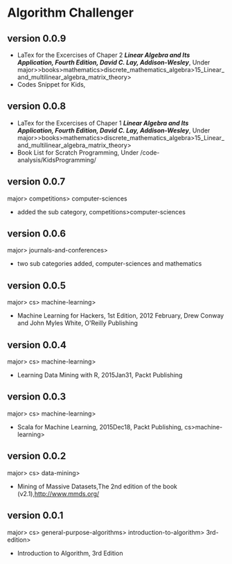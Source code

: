 # Algorithm Challenger

## version 0.0.9
+ LaTex for the Excercises of Chaper 2 ***Linear Algebra and Its Application, Fourth Edition, David C. Lay, Addison-Wesley***, Under major>>books>mathematics>discrete_mathematics_algebra>15_Linear_and_multilinear_algebra_matrix_theory> 
+ Codes Snippet for Kids,

## version 0.0.8
+ LaTex for the Excercises of Chaper 1 ***Linear Algebra and Its Application, Fourth Edition, David C. Lay, Addison-Wesley***, Under major>>books>mathematics>discrete_mathematics_algebra>15_Linear_and_multilinear_algebra_matrix_theory> 
+ Book List for Scratch Programming, Under /code-analysis/KidsProgramming/

## version 0.0.7
major> competitions> computer-sciences
+ added the sub category, competitions>computer-sciences

## version 0.0.6
major> journals-and-conferences>
+ two sub categories added, computer-sciences	and mathematics

## version 0.0.5
major> cs> machine-learning>
+ Machine Learning for Hackers, 1st Edition, 2012 February, Drew Conway and John Myles White, O'Reilly Publishing

## version 0.0.4
major> cs> machine-learning>
+ Learning Data Mining with R, 2015Jan31, Packt Publishing

## version 0.0.3
major> cs> machine-learning>
+ Scala for Machine Learning, 2015Dec18, Packt Publishing, cs>machine-learning>

## version 0.0.2
major> cs> data-mining>
+ Mining of Massive Datasets,The 2nd edition of the book (v2.1),http://www.mmds.org/

## version 0.0.1
major> cs> general-purpose-algorithms> introduction-to-algorithm> 3rd-edition>
+ Introduction to Algorithm, 3rd Edition
